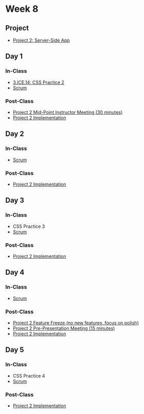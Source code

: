 # Week 8

## Project

* [Project 2: Server-Side App](../../projects/project-2-server-side-app.md)

## Day 1

### In-Class

* [3.ICE.14: CSS Practice 2](../../3-back-end-application/3.ice-in-class-exercises/3.ice.14-css-practice-2.md)
* [Scrum](../../course-logistics/course-methodology.md#project-scrums)

### Post-Class

* [Project 2 Mid-Point Instructor Meeting \(30 minutes\)](../../projects/project-2-server-side-app.md#project-timeline)
* [Project 2 Implementation](../../projects/project-2-server-side-app.md#recommended-order-of-implementation)

## Day 2

### In-Class

* [Scrum](../../course-logistics/course-methodology.md#project-scrums)

### Post-Class

* [Project 2 Implementation](../../projects/project-2-server-side-app.md#recommended-order-of-implementation)

## Day 3

### In-Class

* CSS Practice 3
* [Scrum](../../course-logistics/course-methodology.md#project-scrums)

### Post-Class

* [Project 2 Implementation](../../projects/project-2-server-side-app.md#recommended-order-of-implementation)

## Day 4

### In-Class

* [Scrum](../../course-logistics/course-methodology.md#project-scrums)

### Post-Class

* [Project 2 Feature Freeze \(no new features, focus on polish\)](../../projects/project-2-server-side-app.md#project-timeline)
* [Project 2 Pre-Presentation Meeting \(15 minutes\)](../../projects/project-2-server-side-app.md#project-timeline)
* [Project 2 Implementation](../../projects/project-2-server-side-app.md#recommended-order-of-implementation)

## Day 5

### In-Class

* CSS Practice 4
* [Scrum](../../course-logistics/course-methodology.md#project-scrums)

### Post-Class

* [Project 2 Implementation](../../projects/project-2-server-side-app.md#recommended-order-of-implementation)

